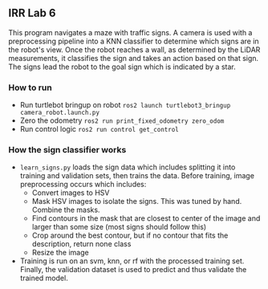 ## IRR Lab 6

This program navigates a maze with traffic signs. A camera is used with a preprocessing pipeline into a KNN classifier to determine which signs are in the robot's view. Once the robot reaches a wall, as determined by the LiDAR measurements, it classifies the sign and takes an action based on that sign. The signs lead the robot to the goal sign which is indicated by a star.

### How to run
- Run turtlebot bringup on robot `ros2 launch turtlebot3_bringup camera_robot.launch.py`
- Zero the odometry `ros2 run print_fixed_odometry zero_odom`
- Run control logic `ros2 run control get_control`

### How the sign classifier works
- `learn_signs.py` loads the sign data which includes splitting it into training and validation sets, then trains the data. Before training, image preprocessing occurs which includes:
    - Convert images to HSV
    - Mask HSV images to isolate the signs. This was tuned by hand. Combine the masks.
    - Find contours in the mask that are closest to center of the image and larger than some size (most signs should follow this)
    - Crop around the best contour, but if no contour that fits the description, return none class
    - Resize the image
- Training is run on an svm, knn, or rf with the processed training set. Finally, the validation dataset is used to predict and thus validate the trained model.
